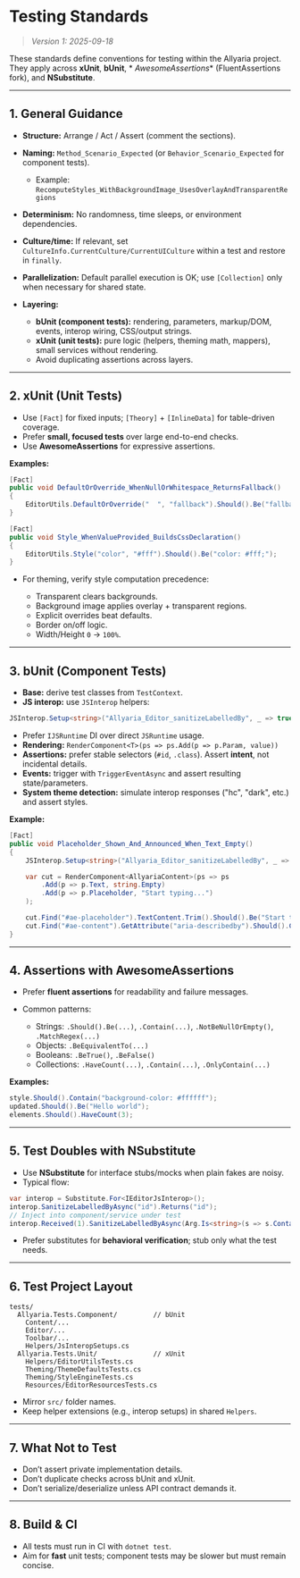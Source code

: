 # Testing Standards

> *Version 1: 2025-09-18*

These standards define conventions for testing within the Allyaria project. They apply across **xUnit**, **bUnit**, *
*AwesomeAssertions** (FluentAssertions fork), and **NSubstitute**.

---

## 1. General Guidance

* **Structure:** Arrange / Act / Assert (comment the sections).
* **Naming:** `Method_Scenario_Expected` (or `Behavior_Scenario_Expected` for component tests).

    * Example: `RecomputeStyles_WithBackgroundImage_UsesOverlayAndTransparentRegions`
* **Determinism:** No randomness, time sleeps, or environment dependencies.
* **Culture/time:** If relevant, set `CultureInfo.CurrentCulture/CurrentUICulture` within a test and restore in
  `finally`.
* **Parallelization:** Default parallel execution is OK; use `[Collection]` only when necessary for shared state.
* **Layering:**

    * **bUnit (component tests):** rendering, parameters, markup/DOM, events, interop wiring, CSS/output strings.
    * **xUnit (unit tests):** pure logic (helpers, theming math, mappers), small services without rendering.
    * Avoid duplicating assertions across layers.

---

## 2. xUnit (Unit Tests)

* Use `[Fact]` for fixed inputs; `[Theory]` + `[InlineData]` for table-driven coverage.
* Prefer **small, focused tests** over large end-to-end checks.
* Use **AwesomeAssertions** for expressive assertions.

**Examples:**

```csharp
[Fact]
public void DefaultOrOverride_WhenNullOrWhitespace_ReturnsFallback()
{
    EditorUtils.DefaultOrOverride("  ", "fallback").Should().Be("fallback");
}

[Fact]
public void Style_WhenValueProvided_BuildsCssDeclaration()
{
    EditorUtils.Style("color", "#fff").Should().Be("color: #fff;");
}
```

* For theming, verify style computation precedence:

    * Transparent clears backgrounds.
    * Background image applies overlay + transparent regions.
    * Explicit overrides beat defaults.
    * Border on/off logic.
    * Width/Height `0` → `100%`.

---

## 3. bUnit (Component Tests)

* **Base:** derive test classes from `TestContext`.
* **JS interop:** use `JSInterop` helpers:

```csharp
JSInterop.Setup<string>("Allyaria_Editor_sanitizeLabelledBy", _ => true).SetResult("");
```

* Prefer `IJSRuntime` DI over direct `JSRuntime` usage.
* **Rendering:** `RenderComponent<T>(ps => ps.Add(p => p.Param, value))`
* **Assertions:** prefer stable selectors (`#id`, `.class`). Assert **intent**, not incidental details.
* **Events:** trigger with `TriggerEventAsync` and assert resulting state/parameters.
* **System theme detection:** simulate interop responses ("hc", "dark", etc.) and assert styles.

**Example:**

```csharp
[Fact]
public void Placeholder_Shown_And_Announced_When_Text_Empty()
{
    JSInterop.Setup<string>("Allyaria_Editor_sanitizeLabelledBy", _ => true).SetResult("");

    var cut = RenderComponent<AllyariaContent>(ps => ps
        .Add(p => p.Text, string.Empty)
        .Add(p => p.Placeholder, "Start typing...")
    );

    cut.Find("#ae-placeholder").TextContent.Trim().Should().Be("Start typing...");
    cut.Find("#ae-content").GetAttribute("aria-describedby").Should().Contain("ae-placeholder");
}
```

---

## 4. Assertions with AwesomeAssertions

* Prefer **fluent assertions** for readability and failure messages.
* Common patterns:

    * Strings: `.Should().Be(...)`, `.Contain(...)`, `.NotBeNullOrEmpty()`, `.MatchRegex(...)`
    * Objects: `.BeEquivalentTo(...)`
    * Booleans: `.BeTrue()`, `.BeFalse()`
    * Collections: `.HaveCount(...)`, `.Contain(...)`, `.OnlyContain(...)`

**Examples:**

```csharp
style.Should().Contain("background-color: #ffffff");
updated.Should().Be("Hello world");
elements.Should().HaveCount(3);
```

---

## 5. Test Doubles with NSubstitute

* Use **NSubstitute** for interface stubs/mocks when plain fakes are noisy.
* Typical flow:

```csharp
var interop = Substitute.For<IEditorJsInterop>();
interop.SanitizeLabelledByAsync("id").Returns("id");
// Inject into component/service under test
interop.Received(1).SanitizeLabelledByAsync(Arg.Is<string>(s => s.Contains("heading")));
```

* Prefer substitutes for **behavioral verification**; stub only what the test needs.

---

## 6. Test Project Layout

```
tests/
  Allyaria.Tests.Component/         // bUnit
    Content/...
    Editor/...
    Toolbar/...
    Helpers/JsInteropSetups.cs
  Allyaria.Tests.Unit/              // xUnit
    Helpers/EditorUtilsTests.cs
    Theming/ThemeDefaultsTests.cs
    Theming/StyleEngineTests.cs
    Resources/EditorResourcesTests.cs
```

* Mirror `src/` folder names.
* Keep helper extensions (e.g., interop setups) in shared `Helpers`.

---

## 7. What Not to Test

* Don’t assert private implementation details.
* Don’t duplicate checks across bUnit and xUnit.
* Don’t serialize/deserialize unless API contract demands it.

---

## 8. Build & CI

* All tests must run in CI with `dotnet test`.
* Aim for **fast** unit tests; component tests may be slower but must remain concise.
